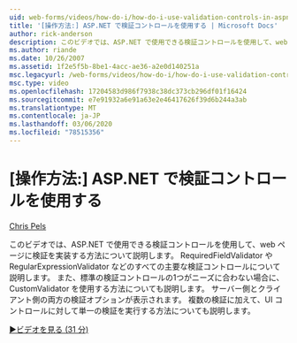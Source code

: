 ```yaml
---
uid: web-forms/videos/how-do-i/how-do-i-use-validation-controls-in-aspnet
title: '[操作方法:] ASP.NET で検証コントロールを使用する | Microsoft Docs'
author: rick-anderson
description: このビデオでは、ASP.NET で使用できる検証コントロールを使用して、web ページに検証を実装する方法について説明します。 すべての主要な検証コントロール (...
ms.author: riande
ms.date: 10/26/2007
ms.assetid: 1f2e5f5b-8be1-4acc-ae36-a2e0d140251a
msc.legacyurl: /web-forms/videos/how-do-i/how-do-i-use-validation-controls-in-aspnet
msc.type: video
ms.openlocfilehash: 17204583d986f7938c38dc373cb296df01f16424
ms.sourcegitcommit: e7e91932a6e91a63e2e46417626f39d6b244a3ab
ms.translationtype: MT
ms.contentlocale: ja-JP
ms.lasthandoff: 03/06/2020
ms.locfileid: "78515356"
---
```

# <a name="how-do-i--use-validation-controls-in-aspnet"></a>[操作方法:] ASP.NET で検証コントロールを使用する

[Chris Pels](https://twitter.com/chrispels)

このビデオでは、ASP.NET で使用できる検証コントロールを使用して、web ページに検証を実装する方法について説明します。 RequiredFieldValidator や RegularExpressionValidator などのすべての主要な検証コントロールについて説明します。 また、標準の検証コントロールの1つがニーズに合わない場合に、CustomValidator を使用する方法についても説明します。 サーバー側とクライアント側の両方の検証オプションが表示されます。 複数の検証に加えて、UI コントロールに対して単一の検証を実行する方法についても説明します。

[&#9654;ビデオを見る (31 分)](https://channel9.msdn.com/Blogs/ASP-NET-Site-Videos/how-do-i-use-validation-controls-in-aspnet)
